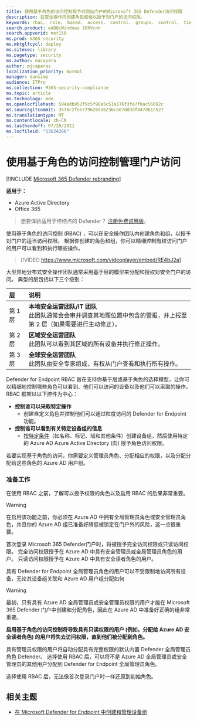 ```yaml
---
title: 使用基于角色的访问控制授予对网站门户的Microsoft 365 Defender访问权限
description: 在安全操作内创建角色和组以授予对门户的访问权限。
keywords: rbac， role， based， access， control， groups， control， tier， aad
search.product: eADQiWindows 10XVcnh
search.appverid: met150
ms.prod: m365-security
ms.mktglfcycl: deploy
ms.sitesec: library
ms.pagetype: security
ms.author: macapara
author: mjcaparas
localization_priority: Normal
manager: dansimp
audience: ITPro
ms.collection: M365-security-compliance
ms.topic: article
ms.technology: mde
ms.openlocfilehash: 594adb952f9c5f98a5c51a176f3fe7f0ac56692c
ms.sourcegitcommit: 3576c2fee77962b516236cb67dd3df847d61c527
ms.translationtype: MT
ms.contentlocale: zh-CN
ms.lasthandoff: 07/28/2021
ms.locfileid: "53624268"
---
```

# <a name="manage-portal-access-using-role-based-access-control"></a>使用基于角色的访问控制管理门户访问

[!INCLUDE [Microsoft 365 Defender rebranding](../../includes/microsoft-defender.md)]

**适用于：**
- Azure Active Directory
- Office 365

> 想要体验适用于终结点的 Defender？ [注册免费试用版](https://www.microsoft.com/microsoft-365/windows/microsoft-defender-atp?ocid=docs-wdatp-rbac-abovefoldlink)。

使用基于角色的访问控制 (RBAC) ，可以在安全操作团队内创建角色和组，以授予对门户的适当访问权限。 根据你创建的角色和组，你可以精细控制有权访问门户的用户可以看到和执行哪些操作。 

> [!VIDEO https://www.microsoft.com/videoplayer/embed/RE4bJ2a]

大型异地分布式安全操作团队通常采用基于层的模型来分配和授权对安全门户的访问。 典型的层包括以下三个级别：

层|说明
:---|:---
第 1 层|**本地安全运营团队/IT 团队** <br> 此团队通常会会审并调查其地理位置中包含的警报，并上报至第 2 层（如果需要进行主动修正）。
第 2 层|**区域安全运营团队** <br> 此团队可以看到其区域的所有设备并执行修正操作。
第 3 层|**全球安全运营团队** <br> 此团队由安全专家组成，有权从门户查看和执行所有操作。

Defender for Endpoint RBAC 旨在支持你基于层或基于角色的选择模型，让你可以精细地控制哪些角色可以看到、他们可以访问的设备以及他们可以采取的操作。 RBAC 框架以以下控件为中心：

- **控制谁可以采取特定操作**
  - 创建自定义角色并控制他们可以通过粒度访问的 Defender for Endpoint 功能。
- **控制谁可以看到有关特定设备组的信息**
  - [按特定条件](machine-groups.md)（如名称、标记、域和其他条件）创建设备组，然后使用特定的 Azure AD Azure Active Directory (向) 授予角色访问权限。

若要实现基于角色的访问，你需要定义管理员角色、分配相应的权限，以及分配分配给这些角色的 Azure AD 用户组。

### <a name="before-you-begin"></a>准备工作

在使用 RBAC 之前，了解可以授予权限的角色以及启用 RBAC 的后果非常重要。

> [!WARNING]
> 在启用该功能之前，你必须在 Azure AD 中拥有全局管理员角色或安全管理员角色，并且你的 Azure AD 组已准备好降低被锁定在门户外的风险，这一点很重要。 

首次登录 Microsoft 365 Defender门户时，将被授予完全访问权限或只读访问权限。 完全访问权限授予在 Azure AD 中具有安全管理员或全局管理员角色的用户。 只读访问权限授予在 Azure AD 中具有安全读者角色的用户。 

具有 Defender for Endpoint 全局管理员角色的用户可以不受限制地访问所有设备，无论其设备组关联和 Azure AD 用户组分配如何

> [!WARNING]
> 最初，只有具有 Azure AD 全局管理员或安全管理员权限的用户才能在 Microsoft 365 Defender 门户中创建和分配角色，因此在 Azure AD 中准备好正确的组非常重要。
>
> **启用基于角色的访问控制将导致具有只读权限的用户 (例如，分配给 Azure AD 安全读者角色) 的用户将失去访问权限，直到他们被分配到角色。** 
>
>具有管理员权限的用户将自动分配具有完整权限的默认内置 Defender 全局管理员角色 Defender。 选择使用 RBAC 后，可以将不是 Azure AD 全局管理员或安全管理员的其他用户分配到 Defender for Endpoint 全局管理员角色。 
>
> 选择使用 RBAC 后，无法像首次登录门户时一样还原到初始角色。

## <a name="related-topic"></a>相关主题

- [在 Microsoft Defender for Endpoint 中创建和管理设备组](machine-groups.md)
